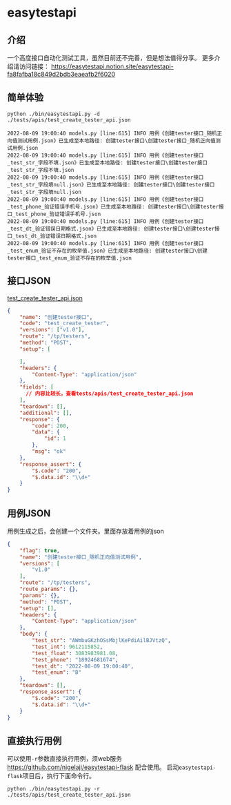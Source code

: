 # easytestapi

## 介绍
一个高度接口自动化测试工具，虽然目前还不完善，但是想法值得分享。
更多介绍请访问链接：
https://easytestapi.notion.site/easytestapi-fa8fafba18c849d2bdb3eaeafb2f6020

## 简单体验
```shell
python ./bin/easytestapi.py -d ./tests/apis/test_create_tester_api.json
```
```shell
2022-08-09 19:00:40 models.py [line:615] INFO 用例《创建tester接口_随机正向值测试用例.json》已生成至本地路径: 创建tester接口\创建tester接口_随机正向值测试用例.json
2022-08-09 19:00:40 models.py [line:615] INFO 用例《创建tester接口_test_str_字段不填.json》已生成至本地路径: 创建tester接口\创建tester接口_test_str_字段不填.json
2022-08-09 19:00:40 models.py [line:615] INFO 用例《创建tester接口_test_str_字段填null.json》已生成至本地路径: 创建tester接口\创建tester接口_test_str_字段填null.json
2022-08-09 19:00:40 models.py [line:615] INFO 用例《创建tester接口_test_phone_验证错误手机号.json》已生成至本地路径: 创建tester接口\创建tester接口_test_phone_验证错误手机号.json
2022-08-09 19:00:40 models.py [line:615] INFO 用例《创建tester接口_test_dt_验证错误日期格式.json》已生成至本地路径: 创建tester接口\创建tester接口_test_dt_验证错误日期格式.json
2022-08-09 19:00:40 models.py [line:615] INFO 用例《创建tester接口_test_enum_验证不存在的枚举值.json》已生成至本地路径: 创建tester接口\创建tester接口_test_enum_验证不存在的枚举值.json
```

## 接口JSON
[test_create_tester_api.json](https://github.com/nigelaji/easytestapi/blob/main/tests/apis/test_create_tester_api.json)
```JSON
{
    "name": "创建tester接口",
    "code": "test_create_tester",
    "versions": ["v1.0"],
    "route": "/tp/testers",
    "method": "POST",
    "setup": [

    ],
    "headers": {
        "Content-Type": "application/json"
    },
    "fields": [
      // 内容比较长，查看tests/apis/test_create_tester_api.json
    ],
    "teardown": [],
    "additional": [],
    "response": {
        "code": 200,
        "data": {
            "id": 1
        },
        "msg": "ok"
    },
    "response_assert": {
        "$.code": "200",
        "$.data.id": "\\d+"
    }
}
```

## 用例JSON
用例生成之后，会创建一个文件夹。里面存放着用例的json
```JSON
{
    "flag": true,
    "name": "创建tester接口_随机正向值测试用例",
    "versions": [
        "v1.0"
    ],
    "route": "/tp/testers",
    "route_params": {},
    "params": {},
    "method": "POST",
    "setup": [],
    "headers": {
        "Content-Type": "application/json"
    },
    "body": {
        "test_str": "AWmbuGKzhOSsMbjlKePdiAilBJVtzQ",
        "test_int": 9612115852,
        "test_float": 3083983981.08,
        "test_phone": "18924681674",
        "test_dt": "2022-08-09 19:00:40",
        "test_enum": "B"
    },
    "teardown": [],
    "response_assert": {
        "$.code": "200",
        "$.data.id": "\\d+"
    }
}
```

## 直接执行用例
可以使用`-r`参数直接执行用例，须web服务 https://github.com/nigelaji/easytestapi-flask 配合使用。
启动`easytestapi-flask`项目后，执行下面命令行。
```shell
python ./bin/easytestapi.py -r ./tests/apis/test_create_tester_api.json
```
